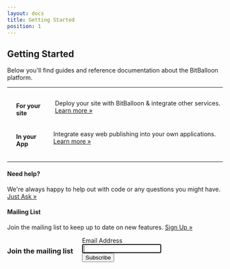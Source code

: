 ```yaml
---
layout: docs
title: Getting Started
position: 1
---
```


## Getting Started

Below you'll find guides and reference documentation about the BitBalloon platform.
<hr/>

<div class="large-6 columns text-center">
  <a href="/docs/basics" class="no-link-style">
    <i class="icon-site-upload big-docs-icon"></i>
  </a>
  <h4>For your site</h4>
  <p>Deploy your site with BitBalloon & integrate other services. <a href="/docs/basics">Learn more &raquo;</a></p>
</div>

<div class="large-6 columns text-center">
  <a href="/partner" class="no-link-style">
    <i class="icon-tools big-docs-icon"></i>
  </a>
  <h4>In your App</h4>
  <p>Integrate easy web publishing into your own applications. <a href="/partner">Learn more &raquo;</a></p>
</div>

<hr/>


#### Need help?

We're always happy to help out with code or any questions you might have. <a href="#contact" data-reveal-id="contact" >Just Ask &raquo;</a>


#### Mailing List

Join the mailing list to keep up to date on new features. <a href="#mailing-signup" data-reveal-id="mailing-signup" >Sign Up &raquo;</a>

<div id="mailing-signup" class="reveal-modal small">

  <div class="mailchimp-form large-12 columns">
    <h3>Join the mailing list</h3>
    <!-- Begin MailChimp Signup Form -->
    <div id="mc_embed_signup">
      <form action="http://webpop.us2.list-manage1.com/subscribe/post?u=3ca88a0cd26d026e590224d67&amp;id=e52baf3348" method="post" id="mc-embedded-subscribe-form" name="mc-embedded-subscribe-form" class="validate" target="_blank" novalidate="">
      <div class="mc-field-group">
        <label for="mce-EMAIL">Email Address</label>
        <div class="row collapse">
          <div class="large-8 columns">
            <div class="small-10 columns">
              <input type="email" value="" name="EMAIL" class="required email" id="mce-EMAIL" autofocus="autofocus">
            </div>
          </div>
          <div class="small-8 columns">
            <button type="submit" value="Subscribe" name="subscribe" id="mc-embedded-subscribe" class="button">Subscribe</button>
          </div>
          <div id="mce-responses" class="clear">
            <div class="response" id="mce-error-response" style="display:none"></div>
            <div class="response" id="mce-success-response" style="display:none"></div>
          </div>
        </div>
      </div>
      </form>
    </div>
  </div>

</div>
